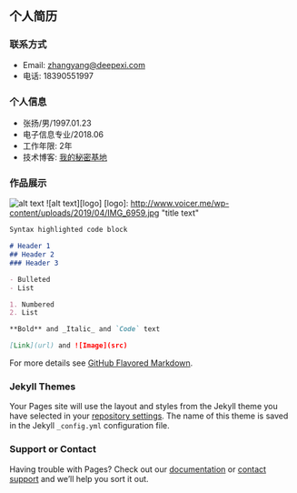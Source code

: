 ## 个人简历

### 联系方式
+ Email: zhangyang@deepexi.com
+ 电话: 18390551997

### 个人信息
+ 张扬/男/1997.01.23
+ 电子信息专业/2018.06
+ 工作年限: 2年
+ 技术博客: [我的秘密基地](https://github.com/jmzyang/zhangyang.github.io "我的秘密基地")

### 作品展示
![alt text](http://www.voicer.me/wp-content/uploads/2019/04/IMG_6959.jpg "图片崩溃")
![alt text][logo]
[logo]: http://www.voicer.me/wp-content/uploads/2019/04/IMG_6959.jpg "title text"
```markdown
Syntax highlighted code block

# Header 1
## Header 2
### Header 3

- Bulleted
- List

1. Numbered
2. List

**Bold** and _Italic_ and `Code` text

[Link](url) and ![Image](src)
```

For more details see [GitHub Flavored Markdown](https://guides.github.com/features/mastering-markdown/).

### Jekyll Themes

Your Pages site will use the layout and styles from the Jekyll theme you have selected in your [repository settings](https://github.com/jmzyang/zhangyang.GitHub.io/settings). The name of this theme is saved in the Jekyll `_config.yml` configuration file.

### Support or Contact

Having trouble with Pages? Check out our [documentation](https://help.github.com/categories/github-pages-basics/) or [contact support](https://github.com/contact) and we’ll help you sort it out.
